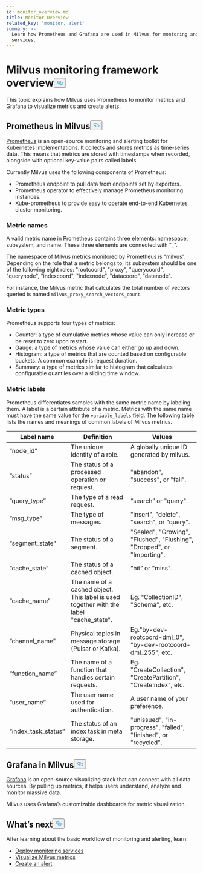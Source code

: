 ```yaml
---
id: monitor_overview.md
title: Monitor Overview
related_key: 'monitor, alert'
summary: >-
  Learn how Prometheus and Grafana are used in Milvus for montoring and alerting
  services.
---
```

<h1 id="Milvus-monitoring-framework-overview" class="common-anchor-header">Milvus monitoring framework overview<button data-href="#Milvus-monitoring-framework-overview" class="anchor-icon" translate="no">
      <svg translate="no"
        aria-hidden="true"
        focusable="false"
        height="20"
        version="1.1"
        viewBox="0 0 16 16"
        width="16"
      >
        <path
          fill="#0092E4"
          fill-rule="evenodd"
          d="M4 9h1v1H4c-1.5 0-3-1.69-3-3.5S2.55 3 4 3h4c1.45 0 3 1.69 3 3.5 0 1.41-.91 2.72-2 3.25V8.59c.58-.45 1-1.27 1-2.09C10 5.22 8.98 4 8 4H4c-.98 0-2 1.22-2 2.5S3 9 4 9zm9-3h-1v1h1c1 0 2 1.22 2 2.5S13.98 12 13 12H9c-.98 0-2-1.22-2-2.5 0-.83.42-1.64 1-2.09V6.25c-1.09.53-2 1.84-2 3.25C6 11.31 7.55 13 9 13h4c1.45 0 3-1.69 3-3.5S14.5 6 13 6z"
        ></path>
      </svg>
    </button></h1><p>This topic explains how Milvus uses Prometheus to monitor metrics and Grafana to visualize metrics and create alerts.</p>
<h2 id="Prometheus-in-Milvus" class="common-anchor-header">Prometheus in Milvus<button data-href="#Prometheus-in-Milvus" class="anchor-icon" translate="no">
      <svg translate="no"
        aria-hidden="true"
        focusable="false"
        height="20"
        version="1.1"
        viewBox="0 0 16 16"
        width="16"
      >
        <path
          fill="#0092E4"
          fill-rule="evenodd"
          d="M4 9h1v1H4c-1.5 0-3-1.69-3-3.5S2.55 3 4 3h4c1.45 0 3 1.69 3 3.5 0 1.41-.91 2.72-2 3.25V8.59c.58-.45 1-1.27 1-2.09C10 5.22 8.98 4 8 4H4c-.98 0-2 1.22-2 2.5S3 9 4 9zm9-3h-1v1h1c1 0 2 1.22 2 2.5S13.98 12 13 12H9c-.98 0-2-1.22-2-2.5 0-.83.42-1.64 1-2.09V6.25c-1.09.53-2 1.84-2 3.25C6 11.31 7.55 13 9 13h4c1.45 0 3-1.69 3-3.5S14.5 6 13 6z"
        ></path>
      </svg>
    </button></h2><p><a href="https://prometheus.io/docs/introduction/overview/">Prometheus</a> is an open-source monitoring and alerting toolkit for Kubernetes implementations. It collects and stores metrics as time-series data. This means that metrics are stored with timestamps when recorded, alongside with optional key-value pairs called labels.</p>
<p>Currently Milvus uses the following components of Prometheus:</p>
<ul>
<li>Prometheus endpoint to pull data from endpoints set by exporters.</li>
<li>Prometheus operator to effectively manage Prometheus monitoring instances.</li>
<li>Kube-prometheus to provide easy to operate end-to-end Kubernetes cluster monitoring.</li>
</ul>
<h3 id="Metric-names" class="common-anchor-header">Metric names</h3><p>A valid metric name in Prometheus contains three elements: namespace, subsystem, and name. These three elements are connected with &quot;_&quot;.</p>
<p>The namespace of Milvus metrics monitored by Prometheus is &quot;milvus&quot;. Depending on the role that a metric belongs to, its subsystem should be one of the following eight roles: &quot;rootcoord&quot;, &quot;proxy&quot;, &quot;querycoord&quot;, &quot;querynode&quot;, &quot;indexcoord&quot;, &quot;indexnode&quot;, &quot;datacoord&quot;, &quot;datanode&quot;.</p>
<p>For instance, the Milvus metric that calculates the total number of vectors queried is named <code translate="no">milvus_proxy_search_vectors_count</code>.</p>
<h3 id="Metric-types" class="common-anchor-header">Metric types</h3><p>Prometheus supports four types of metrics:</p>
<ul>
<li>Counter: a type of cumulative metrics whose value can only increase or be reset to zero upon restart.</li>
<li>Gauge: a type of metrics whose value can either go up and down.</li>
<li>Histogram: a type of metrics that are counted based on configurable buckets. A common example is request duration.</li>
<li>Summary: a type of metrics similar to histogram that calculates configurable quantiles over a sliding time window.</li>
</ul>
<h3 id="Metric-labels" class="common-anchor-header">Metric labels</h3><p>Prometheus differentiates samples with the same metric name by labeling them. A label is a certain attribute of a metric. Metrics with the same name must have the same value for the <code translate="no">variable_labels</code> field. The following table lists the names and meanings of common labels of Milvus metrics.</p>
<table>
<thead>
<tr><th>Label name</th><th>Definition</th><th>Values</th></tr>
</thead>
<tbody>
<tr><td>“node_id”</td><td>The unique identity of a role.</td><td>A globally unique ID generated by milvus.</td></tr>
<tr><td>“status”</td><td>The status of a processed operation or request.</td><td>&quot;abandon&quot;, &quot;success&quot;, or &quot;fail&quot;.</td></tr>
<tr><td>“query_type”</td><td>The type of a read request.</td><td>“search” or &quot;query&quot;.</td></tr>
<tr><td>“msg_type”</td><td>The type of messages.</td><td>&quot;insert&quot;, &quot;delete&quot;, &quot;search&quot;, or &quot;query&quot;.</td></tr>
<tr><td>“segment_state”</td><td>The status of a segment.</td><td>&quot;Sealed&quot;, &quot;Growing&quot;, &quot;Flushed&quot;, &quot;Flushing&quot;, &quot;Dropped&quot;, or &quot;Importing&quot;.</td></tr>
<tr><td>“cache_state”</td><td>The status of a cached object.</td><td>“hit” or &quot;miss&quot;.</td></tr>
<tr><td>“cache_name”</td><td>The name of a cached object. This label is used together with the label &quot;cache_state&quot;.</td><td>Eg. &quot;CollectionID&quot;, &quot;Schema&quot;, etc.</td></tr>
<tr><td>“channel_name&quot;</td><td>Physical topics in message storage (Pulsar or Kafka).</td><td>Eg.&quot;by-dev-rootcoord-dml_0&quot;, &quot;by-dev-rootcoord-dml_255&quot;, etc.</td></tr>
<tr><td>“function_name”</td><td>The name of a function that handles certain requests.</td><td>Eg. &quot;CreateCollection&quot;, &quot;CreatePartition&quot;, &quot;CreateIndex&quot;, etc.</td></tr>
<tr><td>“user_name”</td><td>The user name used for authentication.</td><td>A user name of your preference.</td></tr>
<tr><td>“index_task_status”</td><td>The status of an index task in meta storage.</td><td>&quot;unissued&quot;, &quot;in-progress&quot;, &quot;failed&quot;, &quot;finished&quot;, or &quot;recycled&quot;.</td></tr>
</tbody>
</table>
<h2 id="Grafana-in-Milvus" class="common-anchor-header">Grafana in Milvus<button data-href="#Grafana-in-Milvus" class="anchor-icon" translate="no">
      <svg translate="no"
        aria-hidden="true"
        focusable="false"
        height="20"
        version="1.1"
        viewBox="0 0 16 16"
        width="16"
      >
        <path
          fill="#0092E4"
          fill-rule="evenodd"
          d="M4 9h1v1H4c-1.5 0-3-1.69-3-3.5S2.55 3 4 3h4c1.45 0 3 1.69 3 3.5 0 1.41-.91 2.72-2 3.25V8.59c.58-.45 1-1.27 1-2.09C10 5.22 8.98 4 8 4H4c-.98 0-2 1.22-2 2.5S3 9 4 9zm9-3h-1v1h1c1 0 2 1.22 2 2.5S13.98 12 13 12H9c-.98 0-2-1.22-2-2.5 0-.83.42-1.64 1-2.09V6.25c-1.09.53-2 1.84-2 3.25C6 11.31 7.55 13 9 13h4c1.45 0 3-1.69 3-3.5S14.5 6 13 6z"
        ></path>
      </svg>
    </button></h2><p><a href="https://grafana.com/docs/grafana/latest/introduction/">Grafana</a> is an open-source visualizing stack that can connect with all data sources. By pulling up metrics, it helps users understand, analyze and monitor massive data.</p>
<p>Milvus uses Grafana’s customizable dashboards for metric visualization.</p>
<h2 id="Whats-next" class="common-anchor-header">What’s next<button data-href="#Whats-next" class="anchor-icon" translate="no">
      <svg translate="no"
        aria-hidden="true"
        focusable="false"
        height="20"
        version="1.1"
        viewBox="0 0 16 16"
        width="16"
      >
        <path
          fill="#0092E4"
          fill-rule="evenodd"
          d="M4 9h1v1H4c-1.5 0-3-1.69-3-3.5S2.55 3 4 3h4c1.45 0 3 1.69 3 3.5 0 1.41-.91 2.72-2 3.25V8.59c.58-.45 1-1.27 1-2.09C10 5.22 8.98 4 8 4H4c-.98 0-2 1.22-2 2.5S3 9 4 9zm9-3h-1v1h1c1 0 2 1.22 2 2.5S13.98 12 13 12H9c-.98 0-2-1.22-2-2.5 0-.83.42-1.64 1-2.09V6.25c-1.09.53-2 1.84-2 3.25C6 11.31 7.55 13 9 13h4c1.45 0 3-1.69 3-3.5S14.5 6 13 6z"
        ></path>
      </svg>
    </button></h2><p>After learning about the basic workflow of monitoring and alerting, learn:</p>
<ul>
<li><a href="/docs/pt/monitor.md">Deploy monitoring services</a></li>
<li><a href="/docs/pt/visualize.md">Visualize Milvus metrics</a></li>
<li><a href="/docs/pt/alert.md">Create an alert</a></li>
</ul>
